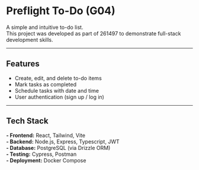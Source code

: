 # Preflight To-Do (G04)

A simple and intuitive to-do list.  
This project was developed as part of 261497 to demonstrate full-stack development skills.

---

## Features
- Create, edit, and delete to-do items
- Mark tasks as completed
- Schedule tasks with date and time
- User authentication (sign up / log in)

---

## Tech Stack
**- Frontend:** React, Tailwind, Vite     
**- Backend:** Node.js, Express, Typescript, JWT     
**- Database:** PostgreSQL (via Drizzle ORM)      
**- Testing:** Cypress, Postman       
**- Deployment:** Docker Compose    

